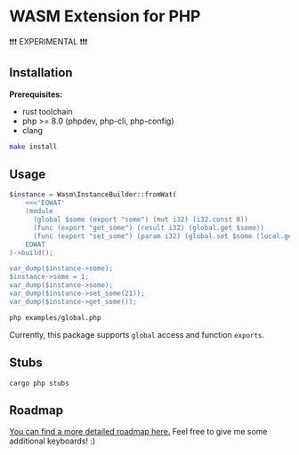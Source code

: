 # WASM Extension for PHP

:exclamation::exclamation::exclamation: EXPERIMENTAL  :exclamation::exclamation::exclamation:


## Installation

**Prerequisites:**

* rust toolchain
* php >= 8.0 (phpdev, php-cli, php-config)
* clang


```sh
make install
```

## Usage

```php
$instance = Wasm\InstanceBuilder::fromWat(
    <<<'EOWAT'
    (module
      (global $some (export "some") (mut i32) (i32.const 0))
      (func (export "get_some") (result i32) (global.get $some))
      (func (export "set_some") (param i32) (global.set $some (local.get 0))))
    EOWAT
)->build();

var_dump($instance->some);
$instance->some = 1;
var_dump($instance->some);
var_dump($instance->set_some(21));
var_dump($instance->get_some());
```

```bash
php examples/global.php
```

Currently, this package supports `global` access and function `exports`.

## Stubs

```
cargo php stubs
```

## Roadmap

[You can find a more detailed roadmap here.](https://github.com/users/veewee/projects/1)
Feel free to give me some additional keyboards! :)

